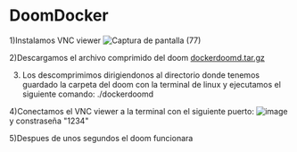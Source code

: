 # DoomDocker
1)Instalamos VNC viewer
![Captura de pantalla (77)](https://user-images.githubusercontent.com/91744605/168492552-89b4c6ad-e909-4caf-9ba8-4de7c319942b.png)

2)Descargamos el archivo comprimido del doom
[dockerdoomd.tar.gz](https://github.com/SirFidel3/DoomDocker/files/8695948/dockerdoomd.tar.gz)

3) Los descomprimimos dirigiendonos al directorio donde tenemos guardado la carpeta del doom con la terminal de linux y ejecutamos el siguiente comando:
./dockerdoomd

4)Conectamos el VNC viewer a la terminal con el siguiente puerto: 
![image](https://user-images.githubusercontent.com/91744605/168492741-a35ce109-c239-4455-8e6f-64850fb25183.png)
y constraseña "1234"

5)Despues de unos segundos el doom funcionara
